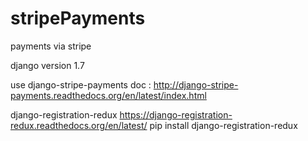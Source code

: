 stripePayments
==============

payments via stripe

django version 1.7

use django-stripe-payments 
doc : http://django-stripe-payments.readthedocs.org/en/latest/index.html

django-registration-redux
https://django-registration-redux.readthedocs.org/en/latest/
pip install django-registration-redux


